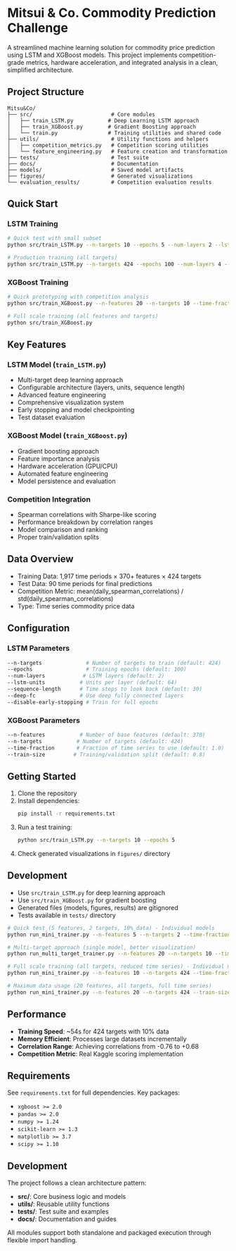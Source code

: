 # Mitsui & Co. Commodity Prediction Challenge

A streamlined machine learning solution for commodity price prediction using LSTM and XGBoost models. This project implements competition-grade metrics, hardware acceleration, and integrated analysis in a clean, simplified architecture.

## Project Structure

```
Mitsu&Co/
├── src/                         # Core modules
│   ├── train_LSTM.py           # Deep Learning LSTM approach
│   ├── train_XGBoost.py        # Gradient Boosting approach
│   └── train.py                # Training utilities and shared code
├── utils/                       # Utility functions and helpers
│   ├── competition_metrics.py   # Competition scoring utilities
│   └── feature_engineering.py   # Feature creation and transformation
├── tests/                       # Test suite
├── docs/                        # Documentation
├── models/                      # Saved model artifacts
├── figures/                     # Generated visualizations
└── evaluation_results/          # Competition evaluation results
```

## Quick Start

### LSTM Training

```bash
# Quick test with small subset
python src/train_LSTM.py --n-targets 10 --epochs 5 --num-layers 2 --lstm-units 32

# Production training (all targets)
python src/train_LSTM.py --n-targets 424 --epochs 100 --num-layers 4 --deep-fc --disable-early-stopping --lstm-units 192
```

### XGBoost Training

```bash
# Quick prototyping with competition analysis
python src/train_XGBoost.py --n-features 20 --n-targets 10 --time-fraction 0.2

# Full scale training (all features and targets)
python src/train_XGBoost.py
```

## Key Features

### LSTM Model (`train_LSTM.py`)
- Multi-target deep learning approach
- Configurable architecture (layers, units, sequence length)
- Advanced feature engineering
- Comprehensive visualization system
- Early stopping and model checkpointing
- Test dataset evaluation

### XGBoost Model (`train_XGBoost.py`)
- Gradient boosting approach
- Feature importance analysis
- Hardware acceleration (GPU/CPU)
- Automated feature engineering
- Model persistence and evaluation

### Competition Integration
- Spearman correlations with Sharpe-like scoring
- Performance breakdown by correlation ranges
- Model comparison and ranking
- Proper train/validation splits

## Data Overview

- Training Data: 1,917 time periods × 370+ features × 424 targets
- Test Data: 90 time periods for final predictions
- Competition Metric: mean(daily_spearman_correlations) / std(daily_spearman_correlations)
- Type: Time series commodity price data

## Configuration

### LSTM Parameters
```bash
--n-targets              # Number of targets to train (default: 424)
--epochs                 # Training epochs (default: 100)
--num-layers            # LSTM layers (default: 2)
--lstm-units           # Units per layer (default: 64)
--sequence-length      # Time steps to look back (default: 30)
--deep-fc              # Use deep fully connected layers
--disable-early-stopping # Train for full epochs
```

### XGBoost Parameters
```bash
--n-features           # Number of base features (default: 370)
--n-targets           # Number of targets (default: 424)
--time-fraction       # Fraction of time series to use (default: 1.0)
--train-size         # Training/validation split (default: 0.8)
```

## Getting Started

1. Clone the repository
2. Install dependencies:
   ```bash
   pip install -r requirements.txt
   ```
3. Run a test training:
   ```bash
   python src/train_LSTM.py --n-targets 10 --epochs 5
   ```
4. Check generated visualizations in `figures/` directory

## Development

- Use `src/train_LSTM.py` for deep learning approach
- Use `src/train_XGBoost.py` for gradient boosting
- Generated files (models, figures, results) are gitignored
- Tests available in `tests/` directory
```bash
# Quick test (5 features, 2 targets, 10% data) - Individual models
python run_mini_trainer.py --n-features 5 --n-targets 2 --time-fraction 0.1

# Multi-target approach (single model, better visualization)
python run_multi_target_trainer.py --n-features 20 --n-targets 10 --time-fraction 0.1

# Full scale training (all targets, reduced time series) - Individual models
python run_mini_trainer.py --n-features 10 --n-targets 424 --time-fraction 0.1 --train-size 0.95

# Maximum data usage (20 features, all targets, full time series)
python run_mini_trainer.py --n-features 20 --n-targets 424 --train-size 0.9
```

## Performance

- **Training Speed**: ~54s for 424 targets with 10% data
- **Memory Efficient**: Processes large datasets incrementally  
- **Correlation Range**: Achieving correlations from -0.76 to +0.68
- **Competition Metric**: Real Kaggle scoring implementation

## Requirements

See `requirements.txt` for full dependencies. Key packages:
- `xgboost >= 2.0`
- `pandas >= 2.0`
- `numpy >= 1.24`  
- `scikit-learn >= 1.3`
- `matplotlib >= 3.7`
- `scipy >= 1.10`

## Development

The project follows a clean architecture pattern:
- **src/**: Core business logic and models
- **utils/**: Reusable utility functions
- **tests/**: Test suite and examples
- **docs/**: Documentation and guides

All modules support both standalone and packaged execution through flexible import handling.